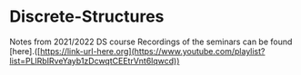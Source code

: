 # Discrete-Structures
Notes from 2021/2022 DS course
Recordings of the seminars can be found [here].([https://link-url-here.org](https://www.youtube.com/playlist?list=PLlRbIRveYayb1zDcwqtCEEtrVnt6lqwcd)) 
